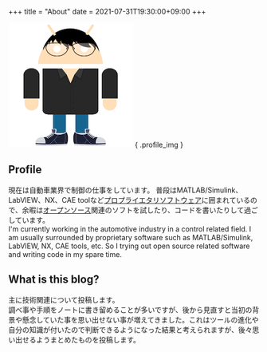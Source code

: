 +++
title = "About"
date = 2021-07-31T19:30:00+09:00
+++

![プロフィール](./profile.png)
{ .profile_img }

## Profile
現在は自動車業界で制御の仕事をしています。
普段はMATLAB/Simulink、LabVIEW、NX、CAE toolなど[プロプライエタリソフトウェア](https://ja.wikipedia.org/?curid=970664)に囲まれているので、余暇は[オープンソース](https://ja.wikipedia.org/?curid=1422)関連のソフトを試したり、コードを書いたりして過ごしています。
\
I'm currently working in the automotive industry in a control related field. I am usually surrounded by proprietary software such as MATLAB/Simulink, LabVIEW, NX, CAE tools, etc. So I trying out open source related software and writing code in my spare time.

## What is this blog?
主に技術関連について投稿します。\
調べ事や手順をノートに書き留めることが多いですが、後から見直すと当初の背景や懸念していた事を思い出せない事が増えてきました。これはツールの進化や自分の知識が付いたので判断できるようになった結果と考えられますが、後々思い出せるようまとめたものを投稿します。


<style>
.profile_img img {
  border-radius: 50%;
  border: 1px solid #e1e4e8;
}
</style>